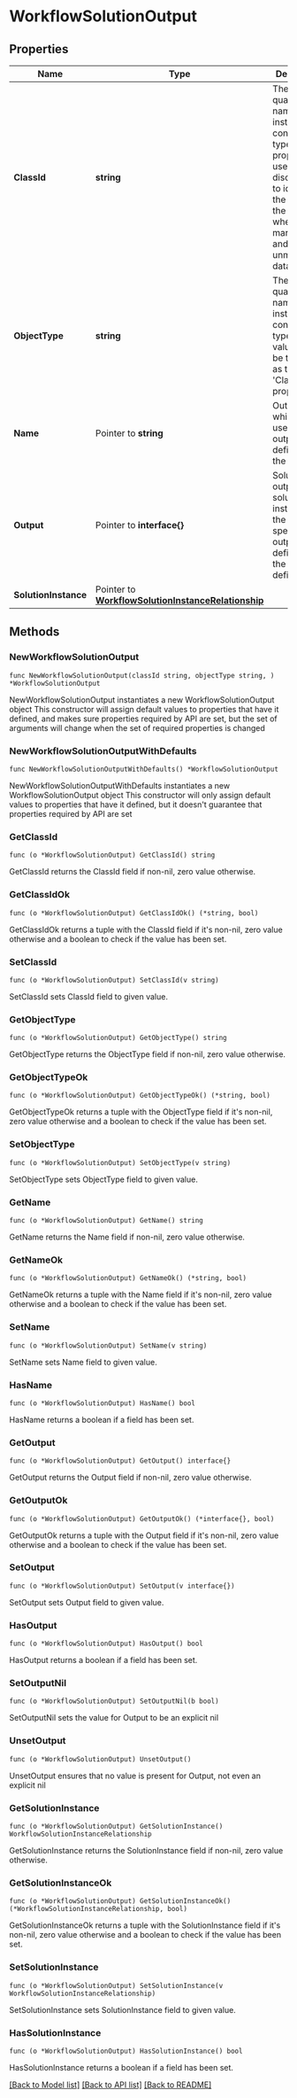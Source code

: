 # WorkflowSolutionOutput

## Properties

Name | Type | Description | Notes
------------ | ------------- | ------------- | -------------
**ClassId** | **string** | The fully-qualified name of the instantiated, concrete type. This property is used as a discriminator to identify the type of the payload when marshaling and unmarshaling data. | [default to "workflow.SolutionOutput"]
**ObjectType** | **string** | The fully-qualified name of the instantiated, concrete type. The value should be the same as the &#39;ClassId&#39; property. | [default to "workflow.SolutionOutput"]
**Name** | Pointer to **string** | Output name which is used in the output definition of the solution. | [optional] 
**Output** | Pointer to **interface{}** | Solution output for a solution instance and the format is specified by output definition of the solution definition. | [optional] 
**SolutionInstance** | Pointer to [**WorkflowSolutionInstanceRelationship**](workflow.SolutionInstance.Relationship.md) |  | [optional] 

## Methods

### NewWorkflowSolutionOutput

`func NewWorkflowSolutionOutput(classId string, objectType string, ) *WorkflowSolutionOutput`

NewWorkflowSolutionOutput instantiates a new WorkflowSolutionOutput object
This constructor will assign default values to properties that have it defined,
and makes sure properties required by API are set, but the set of arguments
will change when the set of required properties is changed

### NewWorkflowSolutionOutputWithDefaults

`func NewWorkflowSolutionOutputWithDefaults() *WorkflowSolutionOutput`

NewWorkflowSolutionOutputWithDefaults instantiates a new WorkflowSolutionOutput object
This constructor will only assign default values to properties that have it defined,
but it doesn't guarantee that properties required by API are set

### GetClassId

`func (o *WorkflowSolutionOutput) GetClassId() string`

GetClassId returns the ClassId field if non-nil, zero value otherwise.

### GetClassIdOk

`func (o *WorkflowSolutionOutput) GetClassIdOk() (*string, bool)`

GetClassIdOk returns a tuple with the ClassId field if it's non-nil, zero value otherwise
and a boolean to check if the value has been set.

### SetClassId

`func (o *WorkflowSolutionOutput) SetClassId(v string)`

SetClassId sets ClassId field to given value.


### GetObjectType

`func (o *WorkflowSolutionOutput) GetObjectType() string`

GetObjectType returns the ObjectType field if non-nil, zero value otherwise.

### GetObjectTypeOk

`func (o *WorkflowSolutionOutput) GetObjectTypeOk() (*string, bool)`

GetObjectTypeOk returns a tuple with the ObjectType field if it's non-nil, zero value otherwise
and a boolean to check if the value has been set.

### SetObjectType

`func (o *WorkflowSolutionOutput) SetObjectType(v string)`

SetObjectType sets ObjectType field to given value.


### GetName

`func (o *WorkflowSolutionOutput) GetName() string`

GetName returns the Name field if non-nil, zero value otherwise.

### GetNameOk

`func (o *WorkflowSolutionOutput) GetNameOk() (*string, bool)`

GetNameOk returns a tuple with the Name field if it's non-nil, zero value otherwise
and a boolean to check if the value has been set.

### SetName

`func (o *WorkflowSolutionOutput) SetName(v string)`

SetName sets Name field to given value.

### HasName

`func (o *WorkflowSolutionOutput) HasName() bool`

HasName returns a boolean if a field has been set.

### GetOutput

`func (o *WorkflowSolutionOutput) GetOutput() interface{}`

GetOutput returns the Output field if non-nil, zero value otherwise.

### GetOutputOk

`func (o *WorkflowSolutionOutput) GetOutputOk() (*interface{}, bool)`

GetOutputOk returns a tuple with the Output field if it's non-nil, zero value otherwise
and a boolean to check if the value has been set.

### SetOutput

`func (o *WorkflowSolutionOutput) SetOutput(v interface{})`

SetOutput sets Output field to given value.

### HasOutput

`func (o *WorkflowSolutionOutput) HasOutput() bool`

HasOutput returns a boolean if a field has been set.

### SetOutputNil

`func (o *WorkflowSolutionOutput) SetOutputNil(b bool)`

 SetOutputNil sets the value for Output to be an explicit nil

### UnsetOutput
`func (o *WorkflowSolutionOutput) UnsetOutput()`

UnsetOutput ensures that no value is present for Output, not even an explicit nil
### GetSolutionInstance

`func (o *WorkflowSolutionOutput) GetSolutionInstance() WorkflowSolutionInstanceRelationship`

GetSolutionInstance returns the SolutionInstance field if non-nil, zero value otherwise.

### GetSolutionInstanceOk

`func (o *WorkflowSolutionOutput) GetSolutionInstanceOk() (*WorkflowSolutionInstanceRelationship, bool)`

GetSolutionInstanceOk returns a tuple with the SolutionInstance field if it's non-nil, zero value otherwise
and a boolean to check if the value has been set.

### SetSolutionInstance

`func (o *WorkflowSolutionOutput) SetSolutionInstance(v WorkflowSolutionInstanceRelationship)`

SetSolutionInstance sets SolutionInstance field to given value.

### HasSolutionInstance

`func (o *WorkflowSolutionOutput) HasSolutionInstance() bool`

HasSolutionInstance returns a boolean if a field has been set.


[[Back to Model list]](../README.md#documentation-for-models) [[Back to API list]](../README.md#documentation-for-api-endpoints) [[Back to README]](../README.md)


